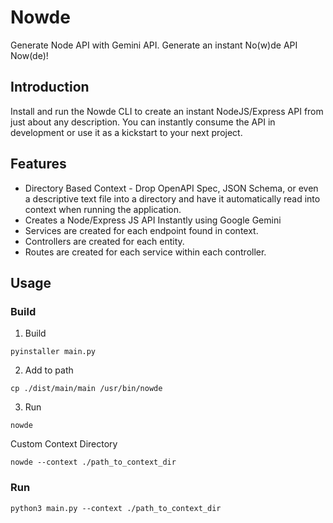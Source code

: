 # Nowde

Generate Node API with Gemini API. Generate an instant No(w)de API Now(de)!

## Introduction

Install and run the Nowde CLI to create an instant NodeJS/Express API from just about any description. You
can instantly consume the API in development or use it as a kickstart to your next project.

## Features

- Directory Based Context - Drop OpenAPI Spec, JSON Schema, or even a descriptive text file into 
a directory and have it automatically read into context when running the application.
- Creates a Node/Express JS API Instantly using Google Gemini
- Services are created for each endpoint found in context.
- Controllers are created for each entity.
- Routes are created for each service within each controller.

## Usage

### Build

1. Build

```
pyinstaller main.py
```

2. Add to path

```
cp ./dist/main/main /usr/bin/nowde
```

3. Run

```
nowde 
```

Custom Context Directory

```
nowde --context ./path_to_context_dir
```

### Run

```
python3 main.py --context ./path_to_context_dir
```


